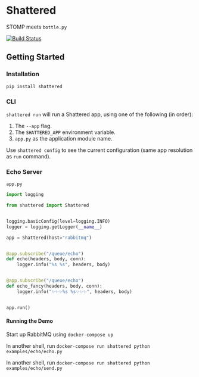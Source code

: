 # Shattered

STOMP meets `bottle.py`

[![Build Status](https://travis-ci.com/bradshjg/shattered.svg?branch=master)](https://travis-ci.com/bradshjg/shattered)

## Getting Started

### Installation

`pip install shattered`

### CLI

`shattered run` will run a Shattered app, using one of the following (in order):

1. The `--app` flag.
2. The `SHATTERED_APP` environment variable.
3. `app.py` as the application module name.

Use `shattered config` to see the current configuration (same app resolution as `run` command).

### Echo Server

`app.py`

```python
import logging

from shattered import Shattered


logging.basicConfig(level=logging.INFO)
logger = logging.getLogger(__name__)

app = Shattered(host="rabbitmq")


@app.subscribe("/queue/echo")
def echo(headers, body, conn):
    logger.info("%s %s", headers, body)


@app.subscribe("/queue/echo")
def echo_fancy(headers, body, conn):
    logger.info("✨✨✨%s %s✨✨✨", headers, body)


app.run()
```

#### Running the Demo

Start up RabbitMQ using `docker-compose up`

In another shell, run `docker-compose run shattered python examples/echo/echo.py`

In another shell, run `docker-compose run shattered python examples/echo/send.py`
